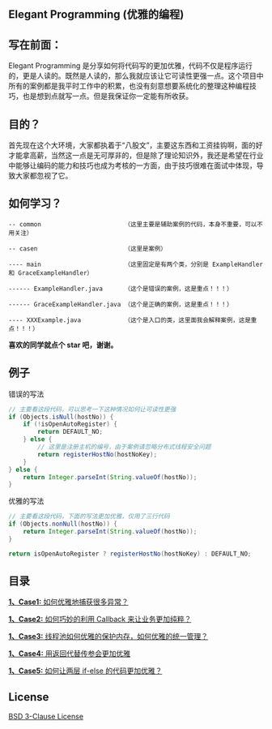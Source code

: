 ## Elegant Programming (优雅的编程)

## 写在前面：



Elegant Programming 是分享如何将代码写的更加优雅，代码不仅是程序运行的，更是人读的。既然是人读的，那么我就应该让它可读性更强一点。这个项目中所有的案例都是我平时工作中的积累，也没有刻意想要系统化的整理这种编程技巧，也是想到点就写一点。但是我保证你一定能有所收获。



## 目的？


首先现在这个大环境，大家都执着于“八股文”，主要这东西和工资挂钩啊，面的好才能拿高薪，当然这一点是无可厚非的，但是除了理论知识外，我还是希望在行业中能够让编码的能力和技巧也成为考核的一方面，由于技巧很难在面试中体现，导致大家都忽视了它。



## 如何学习？

````
-- common                       （这里主要是辅助案例的代码，本身不重要，可以不用关注）

-- casen                        （这里是案例）

---- main                       （这里固定是有两个类，分别是 ExampleHandler 和 GraceExampleHandler）

------ ExampleHandler.java      （这个是错误的案例，这是重点！！！）

------ GraceExampleHandler.java （这个是正确的案例，这是重点！！！）

---- XXXExample.java            （这个是入口的类，这里面我会解释案例，这是重点！！！）
````

**喜欢的同学就点个 star 吧，谢谢。**


## 例子

错误的写法
````java
// 主要看这段代码，可以思考一下这种情况如何让可读性更强
if (Objects.isNull(hostNo)) {
    if (!isOpenAutoRegister) {
        return DEFAULT_NO;
    } else {
        // 这里是注册主机的编号，由于案例请忽略分布式线程安全问题
        return registerHostNo(hostNoKey);
    }
} else {
    return Integer.parseInt(String.valueOf(hostNo));
}

````

优雅的写法
````java
// 主要看这段代码，下面的写法更加优雅，仅用了三行代码
if (Objects.nonNull(hostNo)) {
    return Integer.parseInt(String.valueOf(hostNo));
}

return isOpenAutoRegister ? registerHostNo(hostNoKey) : DEFAULT_NO;
````

## 目录


<a href="https://github.com/pydlove/ElegantProgramming/blob/master/src/main/java/com/pany/camp/example/case1/ExceptionExample.java">**1、Case1:** 如何优雅地捕获很多异常？</a>

<a href="https://github.com/pydlove/ElegantProgramming/blob/master/src/main/java/com/pany/camp/example/case2/CallbackExample.java">**1、Case2:** 如何巧妙的利用 Callback 来让业务更加纯粹？</a>

<a href="https://github.com/pydlove/ElegantProgramming/blob/master/src/main/java/com/pany/camp/example/case3/ThreadPoolExample.java">**1、Case3:** 线程池如何优雅的保护内存，如何优雅的统一管理？ </a>

<a href="https://github.com/pydlove/ElegantProgramming/blob/master/src/main/java/com/pany/camp/example/case4/ParamExample.java">**1、Case4:** 用返回代替传参会更加优雅 </a>

<a href="https://github.com/pydlove/ElegantProgramming/blob/master/src/main/java/com/pany/camp/example/case5/IfElseExample.java">**1、Case5:** 如何让两层 if-else 的代码更加优雅？ </a>



## License


<a href="https://github.com/pydlove/ElegantProgramming/blob/master/LICENSE">BSD 3-Clause License</a>
